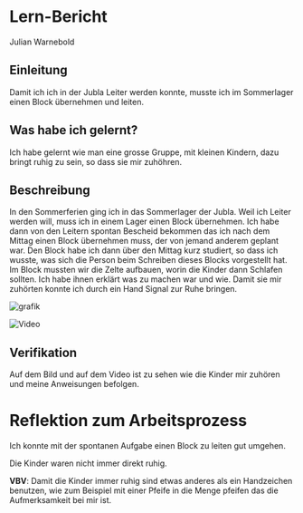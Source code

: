 # Lern-Bericht
Julian Warnebold

## Einleitung

Damit ich ich in der Jubla Leiter werden konnte, musste ich im Sommerlager einen Block übernehmen und leiten.

## Was habe ich gelernt?

Ich habe gelernt wie man eine grosse Gruppe, mit kleinen Kindern, dazu bringt ruhig zu sein, so dass sie mir zuhöhren.

## Beschreibung

In den Sommerferien ging ich in das Sommerlager der Jubla. Weil ich Leiter werden will, muss ich in einem Lager einen Block übernehmen. Ich habe dann von den Leitern spontan Bescheid bekommen das ich nach dem Mittag einen Block übernehmen muss, der von jemand anderem geplant war. Den Block habe ich dann über den Mittag kurz studiert, so dass ich wusste, was sich die Person beim Schreiben dieses Blocks vorgestellt hat. Im Block mussten wir die Zelte aufbauen, worin die Kinder dann Schlafen sollten. Ich habe ihnen erklärt was zu machen war und wie. Damit sie mir zuhörten konnte ich durch ein Hand Signal zur Ruhe bringen.

![grafik](https://user-images.githubusercontent.com/110892623/184816366-d6fa57a6-466c-4ca7-9ed1-09eb4eee6743.png)

![Video](https://youtube.com/shorts/Wp-3Eu4Hq9s?feature=share)

## Verifikation

Auf dem Bild und auf dem Video ist zu sehen wie die Kinder mir zuhören und meine Anweisungen befolgen.

# Reflektion zum Arbeitsprozess

Ich konnte mit der spontanen Aufgabe einen Block zu leiten gut umgehen.

Die Kinder waren nicht immer direkt ruhig. 

**VBV**: Damit die Kinder immer ruhig sind etwas anderes als ein Handzeichen benutzen, wie zum Beispiel mit einer Pfeife in die Menge pfeifen das die Aufmerksamkeit bei mir ist.

